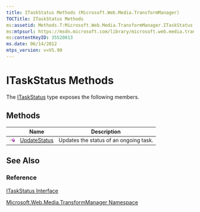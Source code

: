 ```yaml
---
title: ITaskStatus Methods (Microsoft.Web.Media.TransformManager)
TOCTitle: ITaskStatus Methods
ms:assetid: Methods.T:Microsoft.Web.Media.TransformManager.ITaskStatus
ms:mtpsurl: https://msdn.microsoft.com/library/microsoft.web.media.transformmanager.itaskstatus_methods(v=VS.90)
ms:contentKeyID: 35520813
ms.date: 06/14/2012
mtps_version: v=VS.90
---
```


# ITaskStatus Methods

The [ITaskStatus](itaskstatus-interface-microsoft-web-media-transformmanager.md) type exposes the following members.

## Methods

||Name|Description|
|--- |--- |--- |
|![Public method](images/Hh125771.pubmethod(en-us,VS.90).gif "Public method")|[UpdateStatus](itaskstatus-updatestatus-method-microsoft-web-media-transformmanager.md)|Updates the status of an ongoing task.|


## See Also

### Reference

[ITaskStatus Interface](itaskstatus-interface-microsoft-web-media-transformmanager.md)

[Microsoft.Web.Media.TransformManager Namespace](microsoft-web-media-transformmanager-namespace.md)

